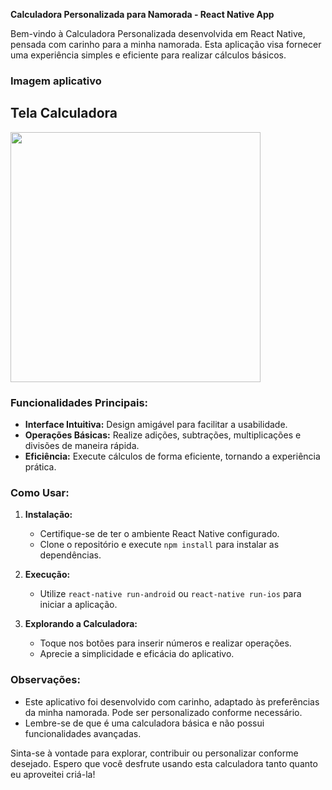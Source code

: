 **Calculadora Personalizada para Namorada - React Native App**

Bem-vindo à Calculadora Personalizada desenvolvida em React Native, pensada com carinho para a minha namorada. Esta aplicação visa fornecer uma experiência simples e eficiente para realizar cálculos básicos.

### Imagem aplicativo

## Tela Calculadora
<img src="https://github.com/DevSntosx71/AffectionateDigits/blob/main/lib/TelaCalculadora.jpeg?raw=true" width="400">


### Funcionalidades Principais:

- **Interface Intuitiva:** Design amigável para facilitar a usabilidade.
- **Operações Básicas:** Realize adições, subtrações, multiplicações e divisões de maneira rápida.
- **Eficiência:** Execute cálculos de forma eficiente, tornando a experiência prática.

### Como Usar:

1. **Instalação:**
   - Certifique-se de ter o ambiente React Native configurado.
   - Clone o repositório e execute `npm install` para instalar as dependências.

2. **Execução:**
   - Utilize `react-native run-android` ou `react-native run-ios` para iniciar a aplicação.

3. **Explorando a Calculadora:**
   - Toque nos botões para inserir números e realizar operações.
   - Aprecie a simplicidade e eficácia do aplicativo.

### Observações:

- Este aplicativo foi desenvolvido com carinho, adaptado às preferências da minha namorada. Pode ser personalizado conforme necessário.
- Lembre-se de que é uma calculadora básica e não possui funcionalidades avançadas.

Sinta-se à vontade para explorar, contribuir ou personalizar conforme desejado. Espero que você desfrute usando esta calculadora tanto quanto eu aproveitei criá-la!
